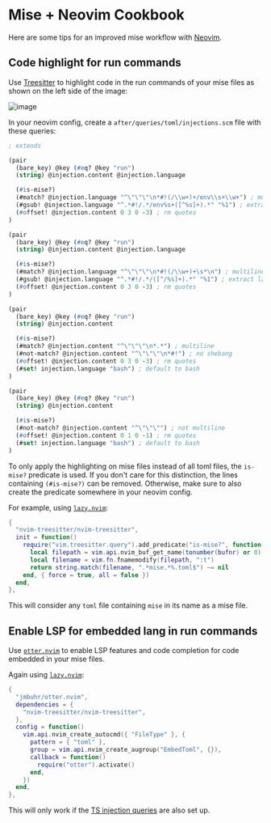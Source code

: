 # Mise + Neovim Cookbook

Here are some tips for an improved mise workflow with [Neovim](https://github.com/neovim/neovim).

## Code highlight for run commands

Use [Treesitter](https://github.com/nvim-treesitter/nvim-treesitter) to highlight code in the run commands of your mise files as shown on the left side of the image:

![image](https://github.com/user-attachments/assets/2961163b-1e6b-4ff6-b2e6-29eb53afc7e5)

In your neovim config, create a `after/queries/toml/injections.scm` file with these queries:

```scm
; extends

(pair
  (bare_key) @key (#eq? @key "run")
  (string) @injection.content @injection.language

  (#is-mise?)
  (#match? @injection.language "^\"\"\"\n*#!(/\\w+)+/env\\s+\\w+") ; multiline shebang using env
  (#gsub! @injection.language "^.*#!/.*/env%s+([^%s]+).*" "%1") ; extract lang
  (#offset! @injection.content 0 3 0 -3) ; rm quotes
)

(pair
  (bare_key) @key (#eq? @key "run")
  (string) @injection.content @injection.language

  (#is-mise?)
  (#match? @injection.language "^\"\"\"\n*#!(/\\w+)+\s*\n") ; multiline shebang
  (#gsub! @injection.language "^.*#!/.*/([^/%s]+).*" "%1") ; extract lang
  (#offset! @injection.content 0 3 0 -3) ; rm quotes
)

(pair
  (bare_key) @key (#eq? @key "run")
  (string) @injection.content

  (#is-mise?)
  (#match? @injection.content "^\"\"\"\n*.*") ; multiline
  (#not-match? @injection.content "^\"\"\"\n*#!") ; no shebang
  (#offset! @injection.content 0 3 0 -3) ; rm quotes
  (#set! injection.language "bash") ; default to bash
)

(pair
  (bare_key) @key (#eq? @key "run")
  (string) @injection.content

  (#is-mise?)
  (#not-match? @injection.content "^\"\"\"") ; not multiline
  (#offset! @injection.content 0 1 0 -1) ; rm quotes
  (#set! injection.language "bash") ; default to bash
)
```

To only apply the highlighting on mise files instead of all toml files, the `is-mise?` predicate is used. If you don't care for this distinction, the lines containing `(#is-mise?)` can be removed.
Otherwise, make sure to also create the predicate somewhere in your neovim config.

For example, using [`lazy.nvim`](https://github.com/folke/lazy.nvim):

```lua
{
  "nvim-treesitter/nvim-treesitter",
  init = function()
    require("vim.treesitter.query").add_predicate("is-mise?", function(_, _, bufnr, _)
      local filepath = vim.api.nvim_buf_get_name(tonumber(bufnr) or 0)
      local filename = vim.fn.fnamemodify(filepath, ":t")
      return string.match(filename, ".*mise.*%.toml$") ~= nil
    end, { force = true, all = false })
  end,
},
```

This will consider any `toml` file containing `mise` in its name as a mise file.

## Enable LSP for embedded lang in run commands

Use [`otter.nvim`](https://github.com/jmbuhr/otter.nvim) to enable LSP features and code completion for code embedded in your mise files.

Again using [`lazy.nvim`](https://github.com/folke/lazy.nvim):

```lua
{
  "jmbuhr/otter.nvim",
  dependencies = {
    "nvim-treesitter/nvim-treesitter",
  },
  config = function()
    vim.api.nvim_create_autocmd({ "FileType" }, {
      pattern = { "toml" },
      group = vim.api.nvim_create_augroup("EmbedToml", {}),
      callback = function()
        require("otter").activate()
      end,
    })
  end,
},
```

This will only work if the [TS injection queries](#code-highlight-for-run-commands) are also set up.
